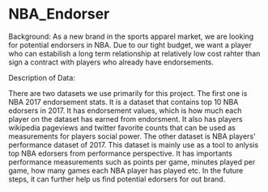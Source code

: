 # NBA_Endorser


Background:
As a new brand in the sports apparel market, we are looking for potential endorsers in NBA. Due to our tight budget, we want a player who can estabilish a long term relationship at relatively low cost rahter than sign a contract with players who already have endorsements.



Description of Data:

There are two datasets we use primarily for this project. The first one is NBA 2017 endorsement stats. It is a dataset that contains top 10 NBA edorsers in 2017. It has endorsement values, which is how much each player on the dataset has earned from endorsment. It also has players wikipedia pageviews and twitter favorite counts that can be used as measurements for players social power. The other dataset is NBA players' performance dataset of 2017. This dataset is mainly use as a tool to anlysis top NBA edorsers from performance perspective. It has importants performance measurements such as points per game, minutes played per game, how many games each NBA player has played etc. In the future steps, it can further help us find potential edorsers for out brand.
